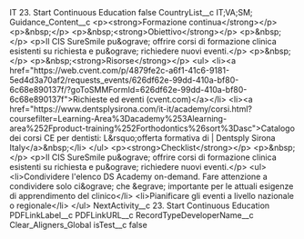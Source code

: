 <?xml version="1.0" encoding="UTF-8"?>
<CustomMetadata xmlns="http://soap.sforce.com/2006/04/metadata" xmlns:xsi="http://www.w3.org/2001/XMLSchema-instance" xmlns:xsd="http://www.w3.org/2001/XMLSchema">
    <label>IT 23. Start Continuous Education</label>
    <protected>false</protected>
    <values>
        <field>CountryList__c</field>
        <value xsi:type="xsd:string">IT;VA;SM;</value>
    </values>
    <values>
        <field>Guidance_Content__c</field>
        <value xsi:type="xsd:string">&lt;p&gt;&lt;strong&gt;Formazione continua&lt;/strong&gt;&lt;/p&gt;
&lt;p&gt;&amp;nbsp;&lt;/p&gt;
&lt;p&gt;&amp;nbsp;&lt;strong&gt;Obiettivo&lt;/strong&gt;&lt;/p&gt;
&lt;p&gt;&amp;nbsp;&lt;/p&gt;
&lt;p&gt;Il CIS SureSmile pu&amp;ograve; offrire corsi di formazione clinica esistenti su richiesta e pu&amp;ograve; richiedere nuovi eventi.&lt;/p&gt;
&lt;p&gt;&amp;nbsp;&lt;/p&gt;
&lt;p&gt;&amp;nbsp;&lt;strong&gt;Risorse&lt;/strong&gt;&lt;/p&gt;
&lt;ul&gt;
&lt;li&gt;&lt;a href=&quot;https://web.cvent.com/p/4879fe2c-a6f1-41c6-9181-5ed4d3a70af2/requests_events/626df62e-99dd-410a-bf80-6c68e890137f/?goToSMMFormId=626df62e-99dd-410a-bf80-6c68e890137f&quot;&gt;Richieste ed eventi (cvent.com)&lt;/a&gt;&lt;/li&gt;
&lt;li&gt;&lt;a href=&quot;https://www.dentsplysirona.com/it-it/academy/corsi.html?coursefilter=Learning-Area%3Dacademy%253Alearning-area%252Fproduct-training%252Forthodontics%26sort%3Dasc&quot;&gt;Catalogo dei corsi CE per dentisti: L&amp;rsquo;offerta formativa di | Dentsply Sirona Italy&lt;/a&gt;&amp;nbsp;&lt;/li&gt;
&lt;/ul&gt;
&lt;p&gt;&lt;strong&gt;Checklist&lt;/strong&gt;&lt;/p&gt;
&lt;p&gt;&amp;nbsp;&lt;/p&gt;
&lt;p&gt;Il CIS SureSmile pu&amp;ograve; offrire corsi di formazione clinica esistenti su richiesta e pu&amp;ograve; richiedere nuovi eventi.&lt;/p&gt;
&lt;ul&gt;
&lt;li&gt;Condividere l&apos;elenco DS Academy on-demand. Fare attenzione a condividere solo ci&amp;ograve; che &amp;egrave; importante per le attuali esigenze di apprendimento del clinico&lt;/li&gt;
&lt;li&gt;Pianificare gli eventi a livello nazionale o regionale&lt;/li&gt;
&lt;/ul&gt;</value>
    </values>
    <values>
        <field>NextActivity__c</field>
        <value xsi:type="xsd:string">23. Start Continuous Education</value>
    </values>
    <values>
        <field>PDFLinkLabel__c</field>
        <value xsi:nil="true"/>
    </values>
    <values>
        <field>PDFLinkURL__c</field>
        <value xsi:nil="true"/>
    </values>
    <values>
        <field>RecordTypeDeveloperName__c</field>
        <value xsi:type="xsd:string">Clear_Aligners_Global</value>
    </values>
    <values>
        <field>isTest__c</field>
        <value xsi:type="xsd:boolean">false</value>
    </values>
</CustomMetadata>
